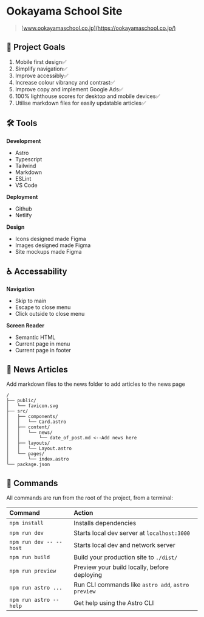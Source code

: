 # Ookayama School Site

> [www.ookayamaschool.co.jp](https://ookayamaschool.co.jp/)

## 🚀 Project Goals

1. Mobile first design✅
2. Simplify navigation✅
3. Improve accessibly✅
4. Increase colour vibrancy and contrast✅
5. Improve copy and implement Google Ads✅
6. 100% lighthouse scores for desktop and mobile devices✅
7. Utilise markdown files for easily updatable articles✅

## 🛠️ Tools

**Development**

- Astro
- Typescript
- Tailwind
- Markdown
- ESLint
- VS Code

**Deployment**

- Github
- Netlify

**Design**

- Icons designed made Figma
- Images designed made Figma
- Site mockups made Figma

## ♿ Accessability

**Navigation**

- Skip to main
- Escape to close menu
- Click outside to close menu

**Screen Reader**

- Semantic HTML
- Current page in menu
- Current page in footer

## 📰 News Articles

Add markdown files to the news folder to add articles to the news page

```
/
├── public/
│   └── favicon.svg
├── src/
│   ├── components/
│   │   └── Card.astro
│   ├── content/
│   │   └── news/
│   │       └── date_of_post.md <--Add news here
│   ├── layouts/
│   │   └── Layout.astro
│   └── pages/
│       └── index.astro
└── package.json
```

## 🧞 Commands

All commands are run from the root of the project, from a terminal:

| Command                 | Action                                             |
| :---------------------- | :------------------------------------------------- |
| `npm install`           | Installs dependencies                              |
| `npm run dev`           | Starts local dev server at `localhost:3000`        |
| `npm run dev -- --host` | Starts local dev and network server                |
| `npm run build`         | Build your production site to `./dist/`            |
| `npm run preview`       | Preview your build locally, before deploying       |
| `npm run astro ...`     | Run CLI commands like `astro add`, `astro preview` |
| `npm run astro --help`  | Get help using the Astro CLI                       |
